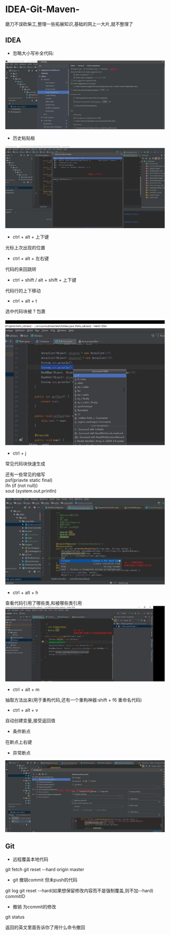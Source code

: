 # IDEA-Git-Maven-
磨刀不误砍柴工,整理一些拓展知识,基础的网上一大片,就不整理了

## IDEA
+ 忽略大小写补全代码:

![](pic/Snipaste_2019-07-06_21-20-02.jpg)

+ 历史粘贴板

![](pic/Snipaste_2019-07-06_09-00-00_看图王.jpg)

+ ctrl + alt + 上下键  

光标上次出现的位置

+ ctrl + alt + 左右键

代码的来回跳转

+  ctrl + shift / alt + shift   + 上下键  

代码行的上下移动

+ ctrl + alt + t 

选中代码块被 ?  包裹

![](pic/Snipaste_2019-07-06_09-05-37_看图王.jpg)

+ ctrl + j 

常见代码块快速生成

还有一些常见的缩写  
psf(priavte  static final)  
ifn (if (not null))  
sout (system.out.println)

![](pic/Snipaste_2019-07-06_09-16-21_看图王.jpg)

+ ctrl + alt + h

查看代码引用了哪些类,和被哪些类引用 
![](pic/Snipaste_2019-07-06_09-52-21_看图王.jpg)

+ ctrl + alt + m

抽取方法出来(用于重构代码,还有一个重构神器:shift + f6 重命名代码)
+ ctrl + alt + v

自动创建变量,接受返回值

+ 条件断点

在断点上右键

+ 异常断点

![](pic/Snipaste_2019-07-06_14-52-58_看图王.png)

## Git

+ 远程覆盖本地代码

git fetch
git reset --hard origin master

+ git 撤销commit 但未push的代码

git log
git reset --hard(如果想保留修改内容而不是强制覆盖,则不加--hard) commitID

+ 撤销 为commit的修改

git status  

返回的英文里面告诉你了用什么命令撤回